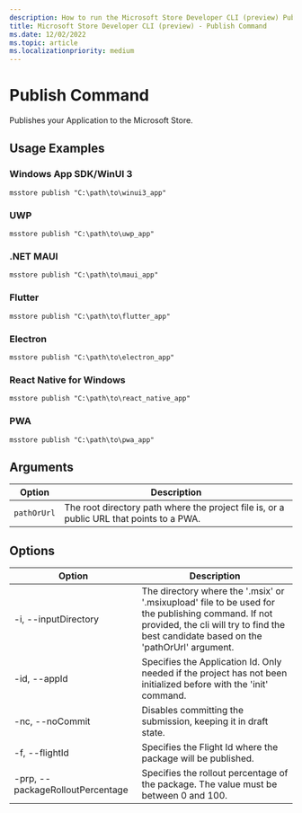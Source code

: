 ```yaml
---
description: How to run the Microsoft Store Developer CLI (preview) Publish command.
title: Microsoft Store Developer CLI (preview) - Publish Command
ms.date: 12/02/2022
ms.topic: article
ms.localizationpriority: medium
---
```


# Publish Command

Publishes your Application to the Microsoft Store.

## Usage Examples

### Windows App SDK/WinUI 3

```console
msstore publish "C:\path\to\winui3_app"
```

### UWP

```console
msstore publish "C:\path\to\uwp_app"
```

### .NET MAUI

```console
msstore publish "C:\path\to\maui_app"
```

### Flutter

```console
msstore publish "C:\path\to\flutter_app"
```

### Electron

```console
msstore publish "C:\path\to\electron_app"
```

### React Native for Windows

```console
msstore publish "C:\path\to\react_native_app"
```

### PWA

```console
msstore publish "C:\path\to\pwa_app"
```

## Arguments

| Option      | Description |
|-------------|-------------|
| `pathOrUrl` | The root directory path where the project file is, or a public URL that points to a PWA. |

## Options

| Option               | Description |
|----------------------|-------------|
| -i, --inputDirectory | The directory where the '.msix' or '.msixupload' file to be used for the publishing command. If not provided, the cli will try to find the best candidate based on the 'pathOrUrl' argument. |
| -id, --appId | Specifies the Application Id. Only needed if the project has not been initialized before with the 'init' command. |
| -nc, --noCommit | Disables committing the submission, keeping it in draft state. |
| -f, --flightId | Specifies the Flight Id where the package will be published. |
| -prp, --packageRolloutPercentage | Specifies the rollout percentage of the package. The value must be between 0 and 100. |